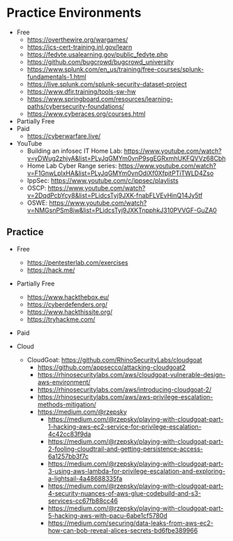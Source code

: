 # Practice Environments 

- Free
  - <https://overthewire.org/wargames/>
  - <https://ics-cert-training.inl.gov/learn>
  - <https://fedvte.usalearning.gov/public_fedvte.php>
  - <https://github.com/bugcrowd/bugcrowd_university>
  - <https://www.splunk.com/en_us/training/free-courses/splunk-fundamentals-1.html>
  - <https://live.splunk.com/splunk-security-dataset-project>
  - <https://www.dfir.training/tools-sw-hw>
  - <https://www.springboard.com/resources/learning-paths/cybersecurity-foundations/>
  - <https://www.cyberaces.org/courses.html>
- Partially Free
- Paid
  - <https://cyberwarfare.live/>
- YouTube
  - Building an infosec IT Home Lab: <https://www.youtube.com/watch?v=yDWug2zhjyA&list=PLyJqGMYm0vnP9sgEGRxmhUKFQVVz68Cbh>
  - Home Lab Cyber Range series: <https://www.youtube.com/watch?v=F1GnwLplxHA&list=PLyJqGMYm0vnOdiXf0XfpjtPTiTWLD4Zso>
  - IppSec: <https://www.youtube.com/c/ippsec/playlists>
  - OSCP: <https://www.youtube.com/watch?v=2DqdPcbYcy8&list=PLidcsTyj9JXK-fnabFLVEvHinQ14Jy5tf>
  - OSWE: <https://www.youtube.com/watch?v=NMGsnPSm8iw&list=PLidcsTyj9JXKTnpphkJ310PVVGF-GuZA0>

## Practice 

- Free
  - <https://pentesterlab.com/exercises>
  - <https://hack.me/>
- Partially Free
  - <https://www.hackthebox.eu/>
  - <https://cyberdefenders.org/>
  - <https://www.hackthissite.org/>
  - <https://tryhackme.com/>
- Paid

- Cloud
  - CloudGoat: <https://github.com/RhinoSecurityLabs/cloudgoat>
    - <https://github.com/appsecco/attacking-cloudgoat2>
    - <https://rhinosecuritylabs.com/aws/cloudgoat-vulnerable-design-aws-environment/>
    - <https://rhinosecuritylabs.com/aws/introducing-cloudgoat-2/>
    - <https://rhinosecuritylabs.com/aws/aws-privilege-escalation-methods-mitigation/>
    - <https://medium.com/@rzepsky>
      - <https://medium.com/@rzepsky/playing-with-cloudgoat-part-1-hacking-aws-ec2-service-for-privilege-escalation-4c42cc83f9da>
      - <https://medium.com/@rzepsky/playing-with-cloudgoat-part-2-fooling-cloudtrail-and-getting-persistence-access-6a1257bb3f7c>
      - <https://medium.com/@rzepsky/playing-with-cloudgoat-part-3-using-aws-lambda-for-privilege-escalation-and-exploring-a-lightsail-4a48688335fa>
      - <https://medium.com/@rzepsky/playing-with-cloudgoat-part-4-security-nuances-of-aws-glue-codebuild-and-s3-services-cc67fb88cc46>
      - <https://medium.com/@rzepsky/playing-with-cloudgoat-part-5-hacking-aws-with-pacu-6abe1cf5780d>
      - <https://medium.com/securing/data-leaks-from-aws-ec2-how-can-bob-reveal-alices-secrets-bd6fbe389966>
